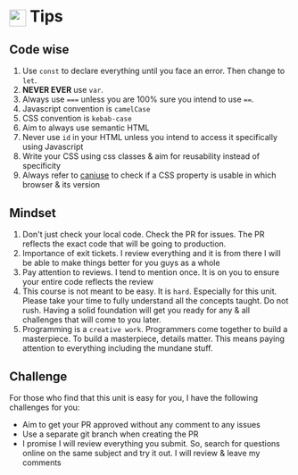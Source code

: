 # <span><img src="../../ga_cog.png" width="30" height="30" style="vertical-align: middle;"></span> Tips

## Code wise
1. Use `const` to declare everything until you face an error. Then change to `let`.
2. **NEVER EVER** use `var`.
3. Always use `===` unless you are 100% sure you intend to use `==`.
4. Javascript convention is `camelCase`
5. CSS convention is `kebab-case`
6. Aim to always use semantic HTML
7. Never use `id` in your HTML unless you intend to access it specifically using Javascript
8. Write your CSS using css classes & aim for reusability instead of specificity
9. Always refer to [caniuse](https://caniuse.com/) to check if a CSS property is usable in which browser & its version

## Mindset
1. Don't just check your local code. Check the PR for issues. The PR reflects the exact code that will be going to production.
2. Importance of exit tickets. I review everything and it is from there I will be able to make things better for you guys as a whole
3. Pay attention to reviews. I tend to mention once. It is on you to ensure your entire code reflects the review
4. This course is not meant to be easy. It is `hard`. Especially for this unit. Please take your time to fully understand all the concepts taught. Do not rush. Having a solid foundation will get you ready for any & all challenges that will come to you later.
5. Programming is a `creative work`. Programmers come together to build a masterpiece. To build a masterpiece, details matter. This means paying attention to everything including the mundane stuff.

## Challenge
For those who find that this unit is easy for you, I have the following challenges for you:

- Aim to get your PR approved without any comment to any issues
- Use a separate git branch when creating the PR
- I promise I will review everything you submit. So, search for questions online on the same subject and try it out. I will review & leave my comments